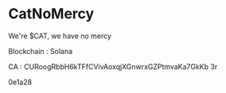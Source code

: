 # CatNoMercy

We're $CAT, we have no mercy

Blockchain : Solana

CA : CURoogRbbH6kTFfCVivAoxqjXGnwrxGZPtmvaKa7GkKb
3r

0e1a28

